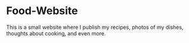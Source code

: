 # Food-Website
This is a small website where I publish my recipes, photos of my dishes,  thoughts about cooking, and even more. 
